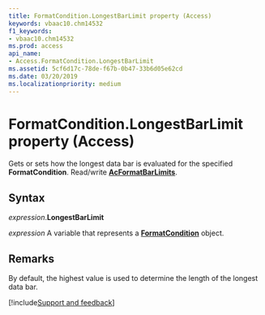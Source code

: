 ```yaml
---
title: FormatCondition.LongestBarLimit property (Access)
keywords: vbaac10.chm14532
f1_keywords:
- vbaac10.chm14532
ms.prod: access
api_name:
- Access.FormatCondition.LongestBarLimit
ms.assetid: 5cf6d17c-78de-f67b-0b47-33b6d05e62cd
ms.date: 03/20/2019
ms.localizationpriority: medium
---
```



# FormatCondition.LongestBarLimit property (Access)

Gets or sets how the longest data bar is evaluated for the specified **FormatCondition**. Read/write **[AcFormatBarLimits](Access.AcFormatBarLimits.md)**.


## Syntax

_expression_.**LongestBarLimit**

_expression_ A variable that represents a **[FormatCondition](Access.FormatCondition.md)** object.


## Remarks

By default, the highest value is used to determine the length of the longest data bar.



[!include[Support and feedback](~/includes/feedback-boilerplate.md)]